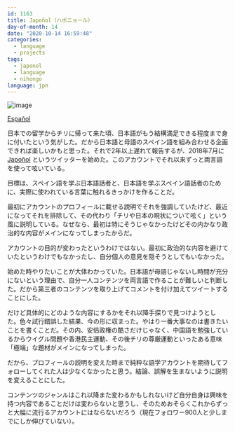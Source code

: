 ```yaml
---
id: 1163
title: Japoñol（ハポニョール）
day-of-month: 14
date: "2020-10-14 16:59:48"
categories:
  - language
  - projects
tags:
  - japonol
  - language
  - nihongo
language: jpn
---
```


![image](/files/2020/10-japonol-haponyoru/japoñol-profile.png)

[Español](/2020/10/japonol/)

日本での留学からチリに帰って来た頃、日本語がもう結構満足できる程度まで身に付いたという気がした。だから日本語と母語のスペイン語を組み合わせる企画できれば楽しいかもと思った。それで2年以上遅れて報告するが、2018年7月に [Japoñol](https://twitter.com/haponyoru) というツイッターを始めた。このアカウントでそれ以来ずっと両言語を使って呟いている。<!-- more -->

目標は、スペイン語を学ぶ日本語話者と、日本語を学ぶスペイン語話者のために、実際に使われている言葉に触れるきっかけを作ることだ。

最初にアカウントのプロフィールに載せる説明でそれを強調していたけど、最近になってそれを排除して、その代わり「チリや日本の現状について呟く」という風に説明している。なぜなら、最初は特にそうじゃなかったけどその内かなり政治的な内容がメインになってしまったからだ。

アカウントの目的が変わったというわけではない。最初に政治的な内容を避けていたというわけでもなかったし、自分個人の意見を隠そうとしてもいなかった。

始めた時やりたいことが大体わかっていた。日本語が母語じゃないし時間が充分にないという理由で、自分一人コンテンツを両言語で作ることが難しいと判断した。だから第三者のコンテンツを取り上げてコメントを付け加えてツイートすることにした。

だけど具体的にどのような内容にするかをそれ以降手探りで見つけようとした。色々試行錯誤した結果、今の形に収まった。やはり一番大事なのは書きたいことを書くことだ。その内、安倍政権の酷さだけじゃなく、中国語を勉強しているからウイグル問題や香港民主運動、その後チリの尊厳運動といったある意味「極端」な題材がメインになってしまった。

だから、プロフィールの説明を変えた時まで純粋な語学アカウントを期待してフォローしてくれた人は少なくなかったと思う。結論、誤解を生まないように説明を変えることにした。

コンテンツのジャンルはこれ以降また変わるかもしれないけど自分自身は興味を持つ内容であることだけは変わらないと思うし、そのためおそらくこれからずっと大幅に流行るアカウントにはならないだろう（現在フォロワー900人と少しまでにしか伸びていない）。

